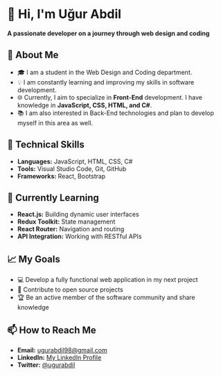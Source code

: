 # 👋 Hi, I'm Uğur Abdil
**A passionate developer on a journey through web design and coding**

## 🚀 About Me
- 🎓 I am a student in the Web Design and Coding department.
- 💡 I am constantly learning and improving my skills in software development.
- 🌐 Currently, I aim to specialize in **Front-End** development. I have knowledge in **JavaScript, CSS, HTML, and C#**.
- 📚 I am also interested in Back-End technologies and plan to develop myself in this area as well.

## 🔧 Technical Skills
- **Languages:** JavaScript, HTML, CSS, C#
- **Tools:** Visual Studio Code, Git, GitHub
- **Frameworks:** React, Bootstrap

## 🌱 Currently Learning
- **React.js:** Building dynamic user interfaces
- **Redux Toolkit:** State management
- **React Router:** Navigation and routing
- **API Integration:** Working with RESTful APIs

## 📈 My Goals
- 💻 Develop a fully functional web application in my next project
- 🌟 Contribute to open source projects
- 🏆 Be an active member of the software community and share knowledge

## 📫 How to Reach Me
- **Email:** ugurabdil98@gmail.com
- **LinkedIn:** [My LinkedIn Profile](https://www.linkedin.com/in/ugurabdil)
- **Twitter:** [@ugurabdil](https://twitter.com/ugurabdil)


